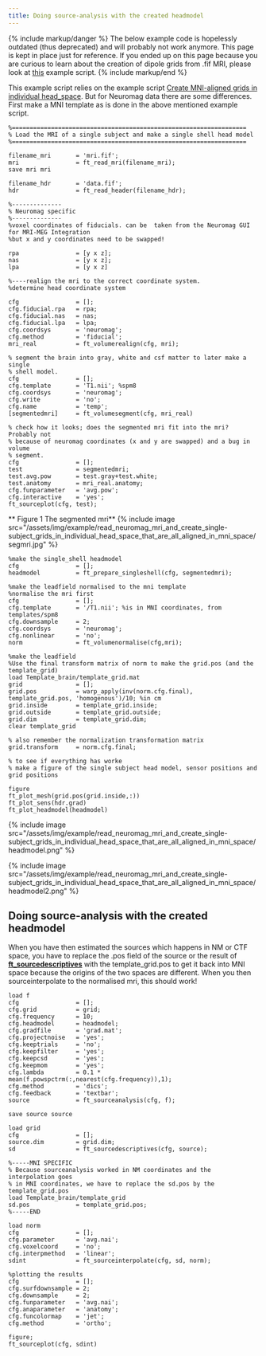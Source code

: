 ```yaml
---
title: Doing source-analysis with the created headmodel
---
```


{% include markup/danger %}
The below example code is hopelessly outdated (thus deprecated) and will probably not work anymore. This page is kept in place just for reference. If you ended up on this page because you are curious to learn about the creation of dipole grids from .fif MRI, please look at [this](/example/create_single-subject_grids_in_individual_head_space_that_are_all_aligned_in_mni_space) example script.
{% include markup/end %}

This example script relies on the example script [Create MNI-aligned grids in individual head_space](/example/create_single-subject_grids_in_individual_head_space_that_are_all_aligned_in_mni_space). But for Neuromag data there are some differences. First make a MNI template as is done in the above mentioned example script.

    %==================================================================
    % Load the MRI of a single subject and make a single shell head model
    %==================================================================

    filename_mri       = 'mri.fif';
    mri                = ft_read_mri(filename_mri);
    save mri mri

    filename_hdr       = 'data.fif';
    hdr                = ft_read_header(filename_hdr);

    %--------------
    % Neuromag specific
    %--------------
    %voxel coordinates of fiducials. can be  taken from the Neuromag GUI for MRI-MEG Integration
    %but x and y coordinates need to be swapped!

    rpa                = [y x z];
    nas                = [y x z];
    lpa                = [y x z]

    %----realign the mri to the correct coordinate system.
    %determine head coordinate system

    cfg                = [];
    cfg.fiducial.rpa   = rpa;
    cfg.fiducial.nas   = nas;
    cfg.fiducial.lpa   = lpa;
    cfg.coordsys       = 'neuromag';
    cfg.method         = 'fiducial';
    mri_real           = ft_volumerealign(cfg, mri);

    % segment the brain into gray, white and csf matter to later make a single
    % shell model.
    cfg                = [];
    cfg.template       = 'T1.nii'; %spm8
    cfg.coordsys       = 'neuromag';
    cfg.write          = 'no';
    cfg.name           = 'temp';
    [segmentedmri]     = ft_volumesegment(cfg, mri_real)

    % check how it looks; does the segmented mri fit into the mri? Probably not
    % because of neuromag coordinates (x and y are swapped) and a bug in volume
    % segment.
    cfg                = [];
    test               = segmentedmri;
    test.avg.pow       = test.gray+test.white;
    test.anatomy       = mri_real.anatomy;
    cfg.funparameter   = 'avg.pow';
    cfg.interactive    = 'yes';
    ft_sourceplot(cfg, test);

** Figure 1 The segmented mri**
{% include image src="/assets/img/example/read_neuromag_mri_and_create_single-subject_grids_in_individual_head_space_that_are_all_aligned_in_mni_space/segmri.jpg" %}

    %make the single_shell headmodel
    cfg                = [];
    headmodel          = ft_prepare_singleshell(cfg, segmentedmri);

    %make the leadfield normalised to the mni template
    %normalise the mri first
    cfg                = [];
    cfg.template       = '/T1.nii'; %is in MNI coordinates, from templates/spm8
    cfg.downsample     = 2;
    cfg.coordsys       = 'neuromag';
    cfg.nonlinear      = 'no';
    norm               = ft_volumenormalise(cfg,mri);

    %make the leadfield
    %Use the final transform matrix of norm to make the grid.pos (and the template_grid)
    load Template_brain/template_grid.mat
    grid               = [];
    grid.pos           = warp_apply(inv(norm.cfg.final), template_grid.pos, 'homogenous')/10; %in cm
    grid.inside        = template_grid.inside;
    grid.outside       = template_grid.outside;
    grid.dim           = template_grid.dim;
    clear template_grid

    % also remember the normalization transformation matrix
    grid.transform     = norm.cfg.final;

    % to see if everything has worke
    % make a figure of the single subject head model, sensor positions and grid positions

    figure
    ft_plot_mesh(grid.pos(grid.inside,:))
    ft_plot_sens(hdr.grad)
    ft_plot_headmodel(headmodel)

{% include image src="/assets/img/example/read_neuromag_mri_and_create_single-subject_grids_in_individual_head_space_that_are_all_aligned_in_mni_space/headmodel.png" %}

{% include image src="/assets/img/example/read_neuromag_mri_and_create_single-subject_grids_in_individual_head_space_that_are_all_aligned_in_mni_space/headmodel2.png" %}

## Doing source-analysis with the created headmodel

When you have then estimated the sources which happens in NM or CTF space, you have to replace the .pos field of the source or the result of **[ft_sourcedescriptives](/reference/ft_sourcedescriptives)** with the template_grid.pos to get it back into MNI space because the origins of the two spaces are different. When you then sourceinterpolate to the normalised mri, this should work!

    load f
    cfg                = [];
    cfg.grid           = grid;
    cfg.frequency      = 10;
    cfg.headmodel      = headmodel;
    cfg.gradfile       = 'grad.mat';
    cfg.projectnoise   = 'yes';
    cfg.keeptrials     = 'no';
    cfg.keepfilter     = 'yes';
    cfg.keepcsd        = 'yes';
    cfg.keepmom        = 'yes';
    cfg.lambda         = 0.1 * mean(f.powspctrm(:,nearest(cfg.frequency)),1);
    cfg.method         = 'dics';
    cfg.feedback       = 'textbar';
    source             = ft_sourceanalysis(cfg, f);

    save source source

    load grid
    cfg                = [];
    source.dim         = grid.dim;
    sd                 = ft_sourcedescriptives(cfg, source);

    %-----MNI SPECIFIC
    % Because sourceanalysis worked in NM coordinates and the interpolation goes
    % in MNI coordinates, we have to replace the sd.pos by the template_grid.pos
    load Template_brain/template_grid
    sd.pos             = template_grid.pos;
    %-----END

    load norm
    cfg                = [];
    cfg.parameter      = 'avg.nai';
    cfg.voxelcoord     = 'no';
    cfg.interpmethod   = 'linear';
    sdint              = ft_sourceinterpolate(cfg, sd, norm);

    %plotting the results
    cfg                = [];
    cfg.surfdownsample = 2;
    cfg.downsample     = 2;
    cfg.funparameter   = 'avg.nai';
    cfg.anaparameter   = 'anatomy';
    cfg.funcolormap    = 'jet';
    cfg.method         = 'ortho';

    figure;
    ft_sourceplot(cfg, sdint)

